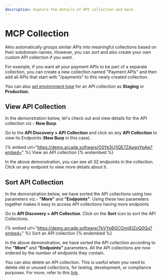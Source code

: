 ```yaml
---
description: Explore the details of API collection and more.
---
```


# MCP Collection

Akto automatically groups similar APIs into meaningful collections based on their subdomain names. However, you can sort and also create your own custom API collection if you want.

For example, if you want all your payment APIs to be part of a separate collection, you can create a new collection named "Payment APIs" and then add all APIs that start with "/payments" to this newly created collection.

You can also [set environment type](../../how-to/set-environment-type.md) for an API collection as **Staging** or **Production.**

## View API Collection

In the demonstration below, let's check out and view details for the API collection viz.- **New Burp**.

Go to the **API Discovery > API Collection** and click on any **API Collection** to view its Endpoints (**New Burp** in this case).

{% embed url="https://demo.arcade.software/O0Ye3U1iQE7ZAagqYpAw?embed=" %}
View an API collection
{% endembed %}

In the above demonstration, you can see all 32 endpoints in the collection. Click on any endpoint to view more details about it.

## Sort API Collection

In the demonstration below, we have sorted the API collections using two parameters viz.- **"More”** and **“Endpoints"**. Using these two parameters together makes it easy to access API collections having more endpoints

Go to **API Discovery > API Collection**. Click on the **Sort** icon to sort the API Collections.

{% embed url="https://demo.arcade.software/7kVYpBGCOmijEIZoQ0Qu?embed=" %}
Sort an API collection
{% endembed %}

In the above demonstration, we have sorted the API collection according to the **"More”** and **“Endpoints"** parameters. All the API collections are now ordered by the number of endpoints they contain.

You can also delete an API collection. This is useful when you need to delete old or unused collections, for testing, development, or compliance purposes. For more, refer to this [link](https://docs.akto.io/api-inventory/how-to/delete-an-api-collection).
